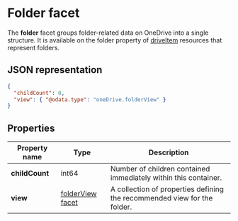 # Folder facet

The **folder** facet groups folder-related data on OneDrive into a single structure.
It is available on the folder property of [driveItem][item-resource] resources that represent folders.

## JSON representation

<!-- { "blockType": "resource", "@odata.type": "oneDrive.folder" } -->
```json
{
  "childCount": 0,
  "view": { "@odata.type": "oneDrive.folderView" }
}
```

## Properties

| Property name  | Type                                              | Description                                                              |
| -------------- | ------------------------------------------------- | ------------------------------------------------------------------------ |
| **childCount** | int64                                             | Number of children contained immediately within this container.          |
| **view**       | [folderView facet](../facets/folderView_facet.md) | A collection of properties defining the recommended view for the folder. |

[item-resource]: ../resources/item.md

<!-- {
  "type": "#page.annotation",
  "description": "The Folder facet describes properties of a folder",
  "keywords": "folder,item,facet",
  "section": "documentation",
  "tocPath": "Facets/Folder"
} -->
